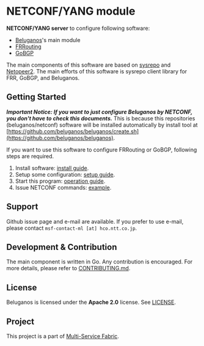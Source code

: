 # NETCONF/YANG module

**NETCONF/YANG server** to configure following software:

- [Beluganos](https://github.com/beluganos/beluganos)'s main module
- [FRRouting](https://github.com/FRRouting/frr)
- [GoBGP](https://github.com/osrg/gobgp)

The main components of this software are based on [sysrepo](https://github.com/sysrepo/sysrepo) and [Netopeer2](https://github.com/CESNET/Netopeer2). The main efforts of this software is sysrepo client library for FRR, GoBGP, and Beluganos.

## Getting Started

***Important Notice: If you want to just configure Beluganos by NETCONF, you don't have to check this documents.*** This is because this repositories (beluganos/netconf) software will be installed automatically by install tool at [https://github.com/beluganos/beluganos/create.sh](https://github.com/beluganos/beluganos).

If you want to use this software to configure FRRouting or GoBGP, following steps are required.

1. Install software: [install guide](doc/install-guide.md).
2. Setup some configuration: [setup guide](doc/setup-guide.md).
3. Start this program: [operation guide](doc/operation-guide.md).
4. Issue NETCONF commands: [example](doc/examples).

## Support
Github issue page and e-mail are available. If you prefer to use e-mail, please contact `msf-contact-ml [at] hco.ntt.co.jp`.

## Development & Contribution
The main component is written in Go. Any contribution is encouraged. For more details, please refer to [CONTRIBUTING.md](CONTRIBUTING.md).

## License
Beluganos is licensed under the **Apache 2.0** license. See [LICENSE](LICENSE).

## Project
This project is a part of [Multi-Service Fabric](https://github.com/multi-service-fabric/msf).